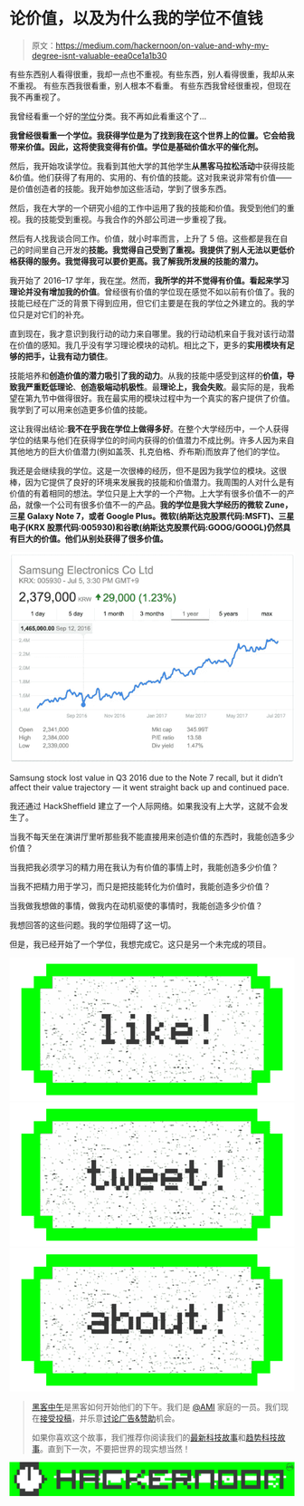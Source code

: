 # 论价值，以及为什么我的学位不值钱

> 原文：<https://medium.com/hackernoon/on-value-and-why-my-degree-isnt-valuable-eea0ce1a1b30>

有些东西别人看得很重，我却一点也不重视。有些东西，别人看得很重，我却从来不重视。
有些东西我很看重，别人根本不看重。
有些东西我曾经很重视，但现在我不再重视了。

我曾经看重一个好的[学位](https://hackernoon.com/tagged/degree)分类。我不再如此看重这个了…

**我曾经很看重一个学位。我获得学位是为了找到我在这个世界上的位置。它会给我带来价值。因此，这将使我变得有价值。学位是基础价值水平的催化剂。**

然后，我开始攻读学位。我看到其他大学的其他学生**从黑客马拉松活动**中获得技能&价值。他们获得了有用的、实用的、有价值的技能。这对我来说非常有价值——是价值创造者的技能。我开始参加这些活动，学到了很多东西。

然后，我在大学的一个研究小组的工作中运用了我的技能和价值。我受到他们的重视。我的技能受到重视。与我合作的外部公司进一步重视了我。

然后有人找我谈合同工作。价值，就小时率而言，上升了 5 倍。这些都是我在自己的时间里自己开发的**技能。我觉得自己受到了重视。我提供了别人无法以更低价格获得的服务。我觉得我可以要价更高。我了解我所发展的技能的潜力。**

我开始了 2016–17 学年，我在[学](https://hackernoon.com/tagged/learning)。然而，**我所学的并不觉得有价值。**看起来**学习理论并没有增加我的价值**。曾经很有价值的学位现在感觉不如以前有价值了。我的技能已经在广泛的背景下得到应用，但它们主要是在我的学位之外建立的。我的学位只是对它们的补充。

直到现在，我才意识到我行动的动力来自哪里。我的行动动机来自于我对该行动潜在价值的感知。我几乎没有学习理论模块的动机。相比之下，更多的**实用模块有足够的把手，让我有动力锁住**。

技能培养和**创造价值的潜力吸引了我的动力**。从我的技能中感受到这样的**价值，导致我严重贬低理论**、**创造极端动机极性**。最**理论上，我会失败**。最实际的是，我希望在第九节中做得很好。我在最实用的模块过程中为一个真实的客户提供了价值。我学到了可以用来创造更多价值的技能。

这让我得出结论:**我不在乎我在学位上做得多好**。在整个大学经历中，一个人获得学位的结果与他们在获得学位的时间内获得的价值潜力不成比例。许多人因为来自其他地方的巨大价值潜力(例如盖茨、扎克伯格、乔布斯)而放弃了他们的学位。

我还是会继续我的学位。这是一次很棒的经历，但不是因为我学位的模块。这很棒，因为它提供了良好的环境来发展我的技能和价值潜力。我周围的人对什么是有价值的有着相同的想法。学位只是上大学的一个产物。上大学有很多价值不一的产品，就像一个公司有很多价值不一的产品。**我的学位是我大学经历的微软 Zune，三星 Galaxy Note 7，或者 Google Plus。微软(纳斯达克股票代码:MSFT)、三星电子(KRX 股票代码:005930)和谷歌(纳斯达克股票代码:GOOG/GOOGL)仍然具有巨大的价值。他们从别处获得了很多价值。**

![](img/07247dea504a0ad8791514186f0cc271.png)

Samsung stock lost value in Q3 2016 due to the Note 7 recall, but it didn’t affect their value trajectory — it went straight back up and continued pace.

我还通过 HackSheffield 建立了一个人际网络。如果我没有上大学，这就不会发生了。

当我不每天坐在演讲厅里听那些我不能直接用来创造价值的东西时，我能创造多少价值？

当我把我必须学习的精力用在我认为有价值的事情上时，我能创造多少价值？

当我不把精力用于学习，而只是把技能转化为价值时，我能创造多少价值？

当我做我想做的事情，做我内在动机驱使的事情时，我能创造多少价值？

我想回答的这些问题。我的学位阻碍了这一切。

但是，我已经开始了一个学位，我想完成它。这只是另一个未完成的项目。

[![](img/50ef4044ecd4e250b5d50f368b775d38.png)](http://bit.ly/HackernoonFB)[![](img/979d9a46439d5aebbdcdca574e21dc81.png)](https://goo.gl/k7XYbx)[![](img/2930ba6bd2c12218fdbbf7e02c8746ff.png)](https://goo.gl/4ofytp)

> [黑客中午](http://bit.ly/Hackernoon)是黑客如何开始他们的下午。我们是 [@AMI](http://bit.ly/atAMIatAMI) 家庭的一员。我们现在[接受投稿](http://bit.ly/hackernoonsubmission)，并乐意[讨论广告&赞助](mailto:partners@amipublications.com)机会。
> 
> 如果你喜欢这个故事，我们推荐你阅读我们的[最新科技故事](http://bit.ly/hackernoonlatestt)和[趋势科技故事](https://hackernoon.com/trending)。直到下一次，不要把世界的现实想当然！

![](img/be0ca55ba73a573dce11effb2ee80d56.png)